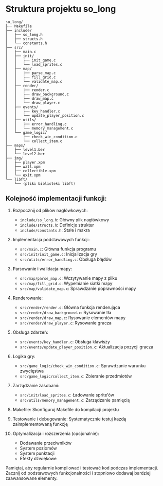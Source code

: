 # Struktura projektu so_long

```
so_long/
├── Makefile
├── include/
│   ├── so_long.h
│   ├── structs.h
│   └── constants.h
├── src/
│   ├── main.c
│   ├── init/
│   │   ├── init_game.c
│   │   └── load_sprites.c
│   ├── map/
│   │   ├── parse_map.c
│   │   ├── fill_grid.c
│   │   └── validate_map.c
│   ├── render/
│   │   ├── render.c
│   │   ├── draw_background.c
│   │   ├── draw_map.c
│   │   └── draw_player.c
│   ├── events/
│   │   ├── key_handler.c
│   │   └── update_player_position.c
│   ├── utils/
│   │   ├── error_handling.c
│   │   └── memory_management.c
│   └── game_logic/
│       ├── check_win_condition.c
│       └── collect_item.c
├── maps/
│   ├── level1.ber
│   └── level2.ber
├── img/
│   ├── player.xpm
│   ├── wall.xpm
│   ├── collectible.xpm
│   └── exit.xpm
└── libft/
    └── (pliki biblioteki libft)
```

## Kolejność implementacji funkcji:

1. Rozpocznij od plików nagłówkowych:
   - `include/so_long.h`: Główny plik nagłówkowy
   - `include/structs.h`: Definicje struktur
   - `include/constants.h`: Stałe i makra

2. Implementacja podstawowych funkcji:
   - `src/main.c`: Główna funkcja programu
   - `src/init/init_game.c`: Inicjalizacja gry
   - `src/utils/error_handling.c`: Obsługa błędów

3. Parsowanie i walidacja mapy:
   - `src/map/parse_map.c`: Wczytywanie mapy z pliku
   - `src/map/fill_grid.c`: Wypełnianie siatki mapy
   - `src/map/validate_map.c`: Sprawdzanie poprawności mapy

4. Renderowanie:
   - `src/render/render.c`: Główna funkcja renderująca
   - `src/render/draw_background.c`: Rysowanie tła
   - `src/render/draw_map.c`: Rysowanie elementów mapy
   - `src/render/draw_player.c`: Rysowanie gracza

5. Obsługa zdarzeń:
   - `src/events/key_handler.c`: Obsługa klawiszy
   - `src/events/update_player_position.c`: Aktualizacja pozycji gracza

6. Logika gry:
   - `src/game_logic/check_win_condition.c`: Sprawdzanie warunku zwycięstwa
   - `src/game_logic/collect_item.c`: Zbieranie przedmiotów

7. Zarządzanie zasobami:
   - `src/init/load_sprites.c`: Ładowanie sprite'ów
   - `src/utils/memory_management.c`: Zarządzanie pamięcią

8. Makefile: Skonfiguruj Makefile do kompilacji projektu

9. Testowanie i debugowanie: Systematycznie testuj każdą zaimplementowaną funkcję

10. Optymalizacja i rozszerzenia (opcjonalnie):
    - Dodawanie przeciwników
    - System poziomów
    - System punktacji
    - Efekty dźwiękowe

Pamiętaj, aby regularnie kompilować i testować kod podczas implementacji. Zacznij od podstawowych funkcjonalności i stopniowo dodawaj bardziej zaawansowane elementy.
